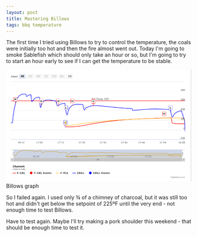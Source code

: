 ```yaml
---
layout: post
title: Mastering Billows
tags: bbq temperature
---
```

The first time I tried using Billows to try to control the temperature, the coals were initially too hot and then the fire almost went out. Today I'm going to smoke Sablefish which should only take an hour or so, but I'm going to try to start an hour early to see if I can get the temperature to be stable.

![Billows 2](/images/billows-2.png)
Billows graph

So I failed again. I used only ¾ of a chimney of charcoal, but it was still too hot and didn't get below the setpoint of 225ºF until the very end - not enough time to test Billows.

Have to test again. Maybe I'll try making a pork shoulder this weekend - that should be enough time to test it.